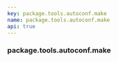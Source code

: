 ```yaml
---
key: package.tools.autoconf.make
name: package.tools.autoconf.make
api: true
---
```


### package.tools.autoconf.make
